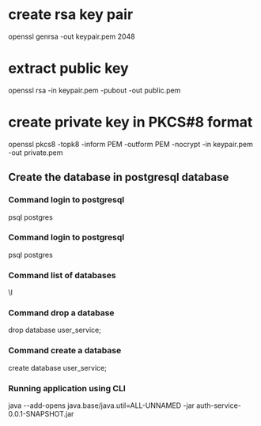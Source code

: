 
# create rsa key pair
openssl genrsa -out keypair.pem 2048

# extract public key
openssl rsa -in keypair.pem -pubout -out public.pem

# create private key in PKCS#8 format
openssl pkcs8 -topk8 -inform PEM -outform PEM -nocrypt -in keypair.pem -out private.pem


## Create the database in postgresql database

### Command login to postgresql

psql postgres 

### Command login to postgresql

psql postgres 

### Command list of databases

\l

### Command drop a database

drop database user_service;

### Command create a database

create database user_service;


### Running application using CLI 

java --add-opens java.base/java.util=ALL-UNNAMED -jar auth-service-0.0.1-SNAPSHOT.jar 







